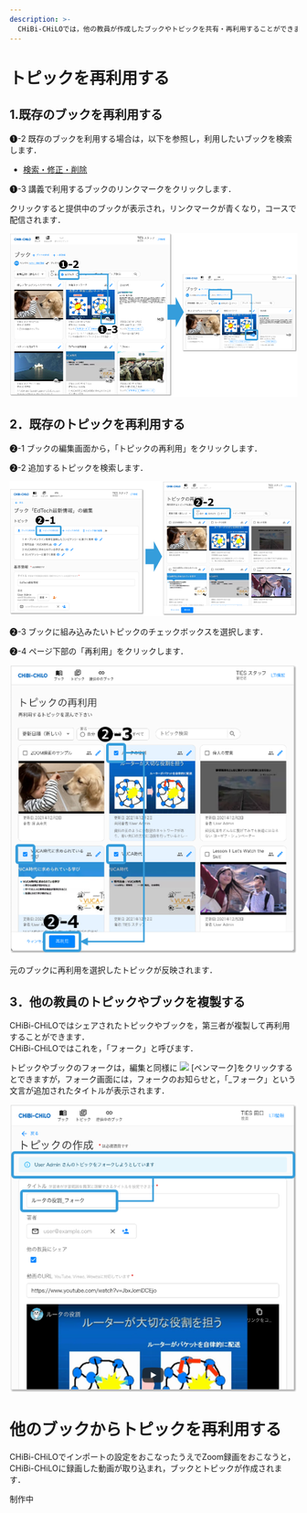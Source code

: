```yaml
---
description: >-
  CHiBi-CHiLOでは，他の教員が作成したブックやトピックを共有・再利用することができます．ただし，トピックやブックを作成した教員が，元のトピックやブックを変更・削除すると，再利用先のトピックやブックも変更・削除されます．また，シェアを停止すると見えなくなります．
---
```


# トピックを再利用する

## 1.既存のブックを再利用する

❶-2 既存のブックを利用する場合は，以下を参照し，利用したいブックを検索します．

* [検索・修正・削除](operation/book/edit.md)

❶-3 講義で利用するブックのリンクマークをクリックします．

クリックすると提供中のブックが表示され，リンクマークが青くなり，コースで配信されます．

![](<../../../.gitbook/assets/image (422).png>)

## 2．既存のトピックを再利用する

❷-1 ブックの編集画面から，「トピックの再利用」をクリックします．

❷-2 追加するトピックを検索します．

![](<../../../.gitbook/assets/image (289).png>)

❷-3 ブックに組み込みたいトピックのチェックボックスを選択します．

❷-4 ページ下部の「再利用」をクリックします．

![](<../../../.gitbook/assets/image (218).png>)

元のブックに再利用を選択したトピックが反映されます．

## 3．他の教員のトピックやブックを複製する

CHiBi-CHiLOではシェアされたトピックやブックを，第三者が複製して再利用することができます．\
CHiBi-CHiLOではこれを，「フォーク」と呼びます．

トピックやブックのフォークは，編集と同様に ![](../.gitbook/assets/image%20\(49\).png) \[ペンマーク]をクリックするとできますが，フォーク画面には，フォークのお知らせと，「\_フォーク」という文言が追加されたタイトルが表示されます．

![](<../../../.gitbook/assets/image (144).png>)

# 他のブックからトピックを再利用する

CHiBi-CHiLOでインポートの設定をおこなったうえでZoom録画をおこなうと，CHiBi-CHiLOに録画した動画が取り込まれ，ブックとトピックが作成されます．

制作中